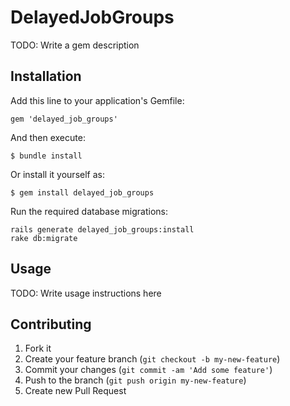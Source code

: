 # DelayedJobGroups

TODO: Write a gem description

## Installation

Add this line to your application's Gemfile:

    gem 'delayed_job_groups'

And then execute:

    $ bundle install

Or install it yourself as:

    $ gem install delayed_job_groups

Run the required database migrations:

    rails generate delayed_job_groups:install
    rake db:migrate

## Usage

TODO: Write usage instructions here

## Contributing

1. Fork it
2. Create your feature branch (`git checkout -b my-new-feature`)
3. Commit your changes (`git commit -am 'Add some feature'`)
4. Push to the branch (`git push origin my-new-feature`)
5. Create new Pull Request
